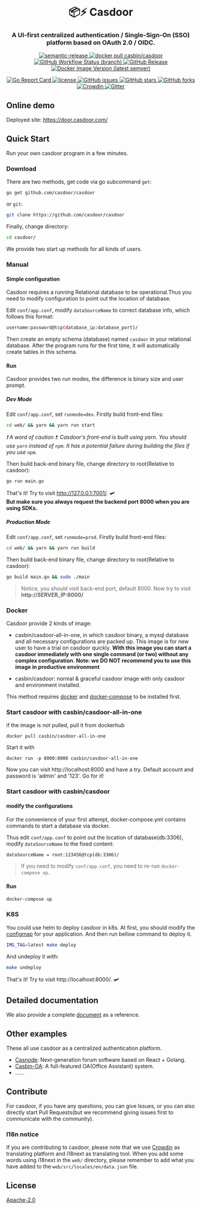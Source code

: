 <h1 align="center" style="border-bottom: none;">📦⚡️ Casdoor</h1>
<h3 align="center">A UI-first centralized authentication / Single-Sign-On (SSO) platform based on OAuth 2.0 / OIDC.</h3>
<p align="center">
  <a href="#badge">
    <img alt="semantic-release" src="https://img.shields.io/badge/%20%20%F0%9F%93%A6%F0%9F%9A%80-semantic--release-e10079.svg">
  </a>
  <a href="https://hub.docker.com/r/casbin/casdoor">
    <img alt="docker pull casbin/casdoor" src="https://img.shields.io/docker/pulls/casbin/casdoor.svg">
  </a>
  <a href="https://github.com/casdoor/casdoor/actions/workflows/build.yml">
    <img alt="GitHub Workflow Status (branch)" src="https://github.com/casbin/jcasbin/workflows/build/badge.svg?style=flat-square">
  </a>
  <a href="https://github.com/casdoor/casdoor/releases/latest">
    <img alt="GitHub Release" src="https://img.shields.io/github/v/release/casbin/casdoor.svg">
  </a>
  <a href="https://hub.docker.com/repository/docker/casbin/casdoor">
    <img alt="Docker Image Version (latest semver)" src="https://img.shields.io/badge/Docker%20Hub-latest-brightgreen">
  </a>
</p>

<p align="center">
  <a href="https://goreportcard.com/report/github.com/casdoor/casdoor">
    <img alt="Go Report Card" src="https://goreportcard.com/badge/github.com/casdoor/casdoor?style=flat-square">
  </a>
  <a href="https://github.com/casdoor/casdoor/blob/master/LICENSE">
    <img src="https://img.shields.io/github/license/casbin/casdoor?style=flat-square" alt="license">
  </a>
  <a href="https://github.com/casdoor/casdoor/issues">
    <img alt="GitHub issues" src="https://img.shields.io/github/issues/casbin/casdoor?style=flat-square">
  </a>
  <a href="#">
    <img alt="GitHub stars" src="https://img.shields.io/github/stars/casbin/casdoor?style=flat-square">
  </a>
  <a href="https://github.com/casdoor/casdoor/network">
    <img alt="GitHub forks" src="https://img.shields.io/github/forks/casbin/casdoor?style=flat-square">
  </a>
  <a href="https://crowdin.com/project/casdoor-site">
    <img alt="Crowdin" src="https://badges.crowdin.net/casdoor-site/localized.svg">
  </a>
  <a href="https://gitter.im/casbin/casdoor">
    <img alt="Gitter" src="https://badges.gitter.im/casbin/casdoor.svg">
  </a>
</p>

## Online demo

Deployed site: https://door.casdoor.com/

## Quick Start
Run your own casdoor program in a few minutes.

### Download

There are two methods, get code via go subcommand `get`:

```shell
go get github.com/casdoor/casdoor
```

  or `git`:

```bash
git clone https://github.com/casdoor/casdoor
```

Finally, change directory:

```bash
cd casdoor/
```

We provide two start up methods for all kinds of users.

### Manual

#### Simple configuration
Casdoor requires a running Relational database to be operational.Thus you need to modify configuration to point out the location of database.

Edit `conf/app.conf`, modify `dataSourceName` to correct database info, which follows this format:

```bash
username:password@tcp(database_ip:database_port)/
```

Then create an empty schema (database) named `casdoor` in your relational database. After the program runs for the first time, it will automatically create tables in this schema.

#### Run

Casdoor provides two run modes, the difference is binary size and user prompt.

##### Dev Mode

Edit `conf/app.conf`, set `runmode=dev`. Firstly build front-end files:

```bash
cd web/ && yarn && yarn run start
```
*❗ A word of caution ❗: Casdoor's front-end is built using yarn. You should use `yarn` instead of `npm`. It has a potential failure during building the files if you use `npm`.*

Then build back-end binary file, change directory to root(Relative to casdoor):

```bash
go run main.go
```

That's it! Try to visit http://127.0.0.1:7001/. :small_airplane:  
**But make sure you always request the backend port 8000 when you are using SDKs.**

##### Production Mode

Edit `conf/app.conf`, set `runmode=prod`. Firstly build front-end files:

```bash
cd web/ && yarn && yarn run build
```

Then build back-end binary file, change directory to root(Relative to casdoor):

```bash
go build main.go && sudo ./main
```

> Notice, you should visit back-end port, default 8000. Now try to visit **http://SERVER_IP:8000/**

### Docker

Casdoor provide 2 kinds of image: 
- casbin/casdoor-all-in-one, in which casdoor binary, a mysql database and all necessary configurations are packed up. This image is for new user to have a trial on casdoor quickly. **With this image you can start a casdoor immediately with one single command (or two) without any complex configuration**. **Note: we DO NOT recommend you to use this image in productive environment**

- casbin/casdoor: normal & graceful casdoor image with only casdoor and environment installed. 

This method requires [docker](https://docs.docker.com/get-docker/) and [docker-compose](https://docs.docker.com/compose/install/) to be installed first.

### Start casdoor with casbin/casdoor-all-in-one
if the image is not pulled, pull it from dockerhub
```shell
docker pull casbin/casdoor-all-in-one
```
Start it with
```shell
docker run -p 8000:8000 casbin/casdoor-all-in-one
```
Now you can visit http://localhost:8000 and have a try. Default account and password is 'admin' and '123'. Go for it!

### Start casdoor with casbin/casdoor
#### modify the configurations
For the convenience of your first attempt, docker-compose.yml contains commands to start a database via docker.

Thus edit `conf/app.conf` to point out the location of database(db:3306), modify `dataSourceName` to the fixed content:

```bash
dataSourceName = root:123456@tcp(db:3306)/
```

> If you need to modify `conf/app.conf`, you need to re-run `docker-compose up`.

#### Run

```bash
docker-compose up
```

### K8S
You could use helm to deploy casdoor in k8s. At first, you should modify the [configmap](./manifests/casdoor/templates/configmap.yaml) for your application.
And then run bellow command to deploy it.

```bash
IMG_TAG=latest make deploy 
```

And undeploy it with:
```bash
make undeploy
```

That's it! Try to visit http://localhost:8000/. :small_airplane:

## Detailed documentation

We also provide a complete [document](https://casdoor.org/) as a reference.

## Other examples

These all use casdoor as a centralized authentication platform.

- [Casnode](https://github.com/casbin/casnode): Next-generation forum software based on React + Golang.
- [Casbin-OA](https://github.com/casbin/casbin-oa): A full-featured OA(Office Assistant) system.
- ......

## Contribute

For casdoor, if you have any questions, you can give Issues, or you can also directly start Pull Requests(but we recommend giving issues first to communicate with the community).

### I18n notice

If you are contributing to casdoor, please note that we use [Crowdin](https://crowdin.com/project/casdoor-web) as translating platform and i18next as translating tool. When you add some words using i18next in the ```web/``` directory, please remember to add what you have added to the ```web/src/locales/en/data.json``` file.

## License

 [Apache-2.0](https://github.com/casdoor/casdoor/blob/master/LICENSE)

